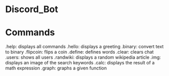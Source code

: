 # Discord_Bot
# Commands

.help: displays all commands
.hello: displays a greeting
.binary: convert text to binary
.flipcoin: flips a coin
.define: defines words
.clear: clears chat
.users: shows all users
.randwiki: displays a random wikipedia article
.img: displays an image of the search keywords
.calc: displays the result of a math expression
.graph: graphs a given function

